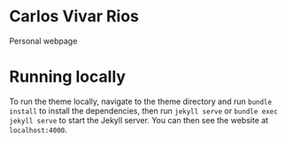 # Carlos Vivar Rios

 Personal webpage

# Running locally

To run the theme locally, navigate to the theme directory and run `bundle install` to install the dependencies, then run `jekyll serve` or `bundle exec jekyll serve` to start the Jekyll server. You can then see the website at `localhost:4000`.